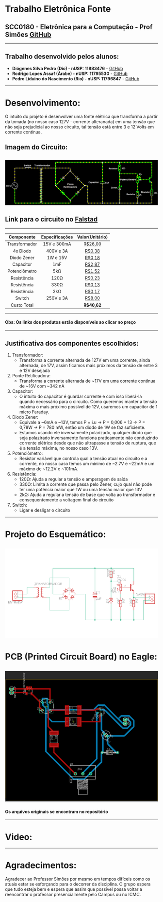# **Trabalho Eletrônica Fonte**
## **SCC0180 - Eletrônica para a Computação - Prof Simões** [GitHub](https://github.com/simoesusp)
--------
## **Trabalho desenvolvido pelos alunos:**
- **Diógenes Silva Pedro (Dio) - nUSP: 11883476** - [GitHub](https://github.com/DioUSP)
- **Rodrigo Lopes Assaf (Árabe) - nUSP: 11795530** - [GitHub](https://github.com/Roassaf)
- **Pedro Liduino do Nascimento (Rio) - nUSP: 11796847** - [GitHub](https://github.com/pedronii)
--------
# **Desenvolvimento:**
O intuito do projeto é desenvolver uma fonte elétrica que transforma a partir da tomada (no nosso caso 127V - corrente alteranada) em uma tensão que não seja prejudicial ao nosso circuito, tal tensão está entre 3 e 12 Volts em corrente contínua.
## **Imagem do Circuito:**
## ![Screenshot](Screenshot.png)
## **Link para o circuito no [Falstad](http://tinyurl.com/yca5v5q7)** 
--------
| **Componente** | **Especificações** | **Valor(Unitário)** |
|:---------------:|:-------------:|:---------------:|
|Transformador | 15V e 300mA | [R$26,00](https://produto.mercadolivre.com.br/MLB-802952898-transformador-primario-0110-0110-secundario-015v-300ma-_JM?matt_tool=82322591&matt_word&gclid=EAIaIQobChMIhsubx8z_6QIVjoSRCh005QUsEAkYCiABEgKHK_D_BwE&quantity=1) |
|4x Diodo | 400V e 3A | [R$0,38](https://www.autoeletronica.net/produtos/diodo-retificador-1n5404) |
|Diodo Zener | 1W e 15V | [R$0,18](https://www.autoeletronica.net/produtos/diodo-zener-1n4744a-15v-1w) |
|Capacitor | 1mF | [R$2,87](https://produto.mercadolivre.com.br/MLB-1499835576-capacitor-eletrolitico-1mf-x-400v-kit-c10-pcs-_JM?quantity=1#position=1&type=item&tracking_id=fa215f29-9e58-4df8-935f-7aea9beaf1e2) |
|Potenciômetro | 5kΩ | [R$1,52](https://www.americanas.com.br/produto/212584212/potenciometro-linear-5k-16mm-eixo-estriado?WT.srch=1&acc=e789ea56094489dffd798f86ff51c7a9&epar=bp_pl_00_go_inf-aces_acessorios_geral_gmv&gclid=EAIaIQobChMIlqedgtb_6QIVwoORCh24ZwAEEAkYAiABEgI6w_D_BwE&i=5d712b2d49f937f6250d8225&o=5d6e754f6c28a3cb50909602&opn=YSMESP&sellerid=10428528000110) |
|Resistência | 120Ω | [R$0,23](https://produto.mercadolivre.com.br/MLB-1278829161-100x-104615-resistor-025w-120-ohms-carvo-_JM?quantity=1#position=5&type=item&tracking_id=3da44ff8-1b4b-4355-aedb-9b4564d157de) |
|Resistência | 330Ω | [R$0,13](https://produto.mercadolivre.com.br/MLB-1342907792-resistor-330-ohms-100-unidades-_JM?quantity=1#position=1&type=item&tracking_id=64df90b6-86bd-4de3-8a9f-d59c6ad031f4) |
|Resistência | 2kΩ | [R$0,17](https://produto.mercadolivre.com.br/MLB-1359755617-100un-resistor-18w-2k-2000-ohms-_JM?quantity=1#position=1&type=item&tracking_id=cfe0aced-991b-46f7-ad48-868c569c5428) |
|Switch | 250V e 3A | [R$8,00](https://produto.mercadolivre.com.br/MLB-1300399738-boto-chave-gangorra-mini-interruptor-liga-desliga-on-off-10x15mm-kcd13-101-3a-250v-arduino-_JM?variation=42249952649&quantity=1#reco_item_pos=0&reco_backend=machinalis-seller-items-pdp&reco_backend_type=low_level&reco_client=vip-seller_items-above&reco_id=3b5ba658-e897-4edb-bdb5-659b62db67cc) |
|Custo Total | | **R$40,62** |
--------
#### Obs: Os links dos produtos estão disponíveis ao clicar no preço
--------
## **Justificativa dos componentes escolhidos:**
1. Transformador:
    * Transforma a corrente alternada de 127V em uma corrente, ainda alternada, de 17V, assim ficamos mais próximos da tensão de entre 3 e 12V desejada 
2. Ponte Retificadora:
    * Transforma a corrente alternada de ~17V em uma corrente contínua de ~16V com ~342 nA
3. Capacitor:
    * O intuito do capacitor é guardar corrente e com isso liberá-la quando necessário para o circuito. Como queremos manter a tensão máxima o mais próximo possível de 12V, usaremos um capacitor de 1 micro Faraday. 
4. Diodo Zener:
    * Equivale a ~6mA e ~13V, temos P = i.u -> P = 0,006 * 13 -> P = 0,78W -> P = 780 mW, então um diodo de 1W se faz suficiente.
    * Estamos usando ele inversamente polarizado, qualquer diodo que seja polazirado inversamente funciona praticamente não conduzindo corrente elétrica desde que não ultrapasse a tensão de ruptura, que é a tensão máxima, no nosso caso 13V. 
5. Potenciômetro:
    * Resistor variável que controla qual a tensão atual no circuito e a corrente, no nosso caso temos um mínimo de ~2.7V e ~22mA e um máximo de ~12.2V e ~101mA. 
6. Resistência:
    * 120Ω: Ajuda a regular a tensão e amperagem de saída
    * 330Ω: Limita a corrente que passa pelo Zener, cujo qual não pode ter uma potência maior que 1W ou uma tensão maior que 13V
    * 2kΩ: Ajuda a regular a tensão de base que volta ao transformador e consequentemente a voltagem final do circuito
7. Switch:
    * Ligar e desligar o circuito
--------
# Projeto do Esquemático:
## ![Esquemático](Esquematico.png)
# PCB (Printed Circuit Board) no Eagle:
## ![PCB](PCB.png)
#### Os arquivos originais se encontram no repositório
--------
# Video:
--------
# Agradecimentos:
Agradecer ao Professor Simões por mesmo em tempos difíceis como os atuais estar se esforçando para o decorrer da disciplina. O grupo espera que tudo esteja bem e espera que assim que possível possa voltar a reencontrar o professor presencialmente pelo Campus ou no ICMC.